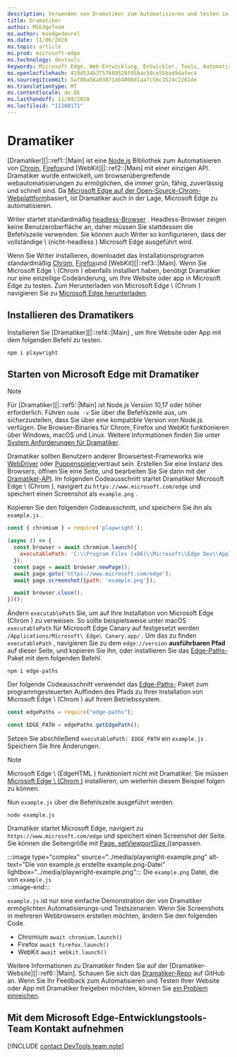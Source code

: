 ```yaml
---
description: Verwenden von Dramatiker zum Automatisieren und testen in Microsoft Edge
title: Dramatiker
author: MSEdgeTeam
ms.author: msedgedevrel
ms.date: 11/06/2020
ms.topic: article
ms.prod: microsoft-edge
ms.technology: devtools
keywords: Microsoft Edge, Web-Entwicklung, Entwickler, Tools, Automatisierung, Test, Dramatiker, Knoten, JavaScript, NPM
ms.openlocfilehash: 419d534b3757609528f05bac50ce55bad9dafec4
ms.sourcegitcommit: 5af0ba56a93871eb4890d1aa7c56c3524c2261de
ms.translationtype: MT
ms.contentlocale: de-DE
ms.lasthandoff: 11/09/2020
ms.locfileid: "11160171"
---
```

# Dramatiker  

[Dramatiker][|::ref1::|Main] ist eine [Node.js][NodejsMain] Bibliothek zum Automatisieren von [Chrom][ChromiumHome], [Firefox][FirefoxMain]und [WebKit][|::ref2::|Main] mit einer einzigen API.  Dramatiker wurde entwickelt, um browserübergreifende webautomatisierungen zu ermöglichen, die immer grün, fähig, zuverlässig und schnell sind.  Da [Microsoft Edge auf der Open-Source-Chrom-Webplattform][MicrosoftBlogsWindowsExperience20181206]basiert, ist Dramatiker auch in der Lage, Microsoft Edge zu automatisieren.  

Writer startet standardmäßig [headless-Browser][WikiHeadlessBrowser] .  Headless-Browser zeigen keine Benutzeroberfläche an, daher müssen Sie stattdessen die Befehlszeile verwenden.  Sie können auch Writer so konfigurieren, dass der vollständige \ (nicht-headless \) Microsoft Edge ausgeführt wird.  

Wenn Sie Writer installieren, downloadet das Installationsprogramm standardmäßig [Chrom][ChromiumHome], [Firefox][FirefoxMain]und [WebKit][|::ref3::|Main].  Wenn Sie Microsoft Edge \ (Chrom \) ebenfalls installiert haben, benötigt Dramatiker nur eine einzeilige Codeänderung, um Ihre Website oder app in Microsoft Edge zu testen.  Zum Herunterladen von Microsoft Edge \ (Chrom \) navigieren Sie zu [Microsoft Edge herunterladen][MicrosoftEdgeDownload].  

## Installieren des Dramatikers  

Installieren Sie [Dramatiker][|::ref4::|Main] , um Ihre Website oder App mit dem folgenden Befehl zu testen.  

```shell
npm i playwright
```  

## Starten von Microsoft Edge mit Dramatiker  

> [!NOTE]
> Für [Dramatiker][|::ref5::|Main] ist Node.js Version 10,17 oder höher erforderlich. Führen `node -v` Sie über die Befehlszeile aus, um sicherzustellen, dass Sie über eine kompatible Version von Node.js verfügen.  Die Browser-Binaries für Chrom, Firefox und WebKit funktionieren über Windows, macOS und Linux. Weitere Informationen finden Sie unter [System Anforderungen für Dramatiker][PlaywrightSystemRequirements].  

Dramatiker sollten Benutzern anderer Browsertest-Frameworks wie [WebDriver][WebDriverChromiumMain] oder [Puppenspieler][PuppeteerMain]vertraut sein.  Erstellen Sie eine Instanz des Browsers, öffnen Sie eine Seite, und bearbeiten Sie Sie dann mit der [Dramatiker-API][PlaywrightAPIReference].  Im folgenden Codeausschnitt startet Dramatiker Microsoft Edge \ (Chrom \), navigiert zu `https://www.microsoft.com/edge` und speichert einen Screenshot als `example.png` .  

Kopieren Sie den folgenden Codeausschnitt, und speichern Sie ihn als `example.js` .  

```javascript
const { chromium } = require('playwright');

(async () => {
  const browser = await chromium.launch({
    executablePath: 'C:\\Program Files (x86)\\Microsoft\\Edge Dev\\Application\\msedge.exe'
  });
  const page = await browser.newPage();
  await page.goto('https://www.microsoft.com/edge');
  await page.screenshot({path: 'example.png'});

  await browser.close();
})();
```  

Ändern `executablePath` Sie, um auf Ihre Installation von Microsoft Edge (Chrom \) zu verweisen.  So sollte beispielsweise unter macOS `executablePath` für Microsoft Edge Canary auf festgesetzt werden `/Applications/Microsoft\ Edge\ Canary.app/` .  Um das zu finden `executablePath` , navigieren Sie zu dem `edge://version` **ausführbaren Pfad** auf dieser Seite, und kopieren Sie ihn, oder installieren Sie das [Edge-Paths-][npmEdgePaths] Paket mit dem folgenden Befehl.  

```shell
npm i edge-paths
```  

Der folgende Codeausschnitt verwendet das [Edge-Paths-][npmEdgePaths] Paket zum programmgesteuerten Auffinden des Pfads zu Ihrer Installation von Microsoft Edge \ (Chrom \) auf Ihrem Betriebssystem.  

```javascript
const edgePaths = require("edge-paths");

const EDGE_PATH = edgePaths.getEdgePath();
```  

Setzen Sie abschließend `executablePath: EDGE_PATH` ein `example.js` .  Speichern Sie Ihre Änderungen.  

> [!NOTE]
> Microsoft Edge \ (EdgeHTML \) funktioniert nicht mit Dramatiker.  Sie müssen [Microsoft Edge \ (Chrom \)][MicrosoftEdgeDownload] installieren, um weiterhin diesem Beispiel folgen zu können.  

Nun `example.js` über die Befehlszeile ausgeführt werden.  

```shell
node example.js
```  

Dramatiker startet Microsoft Edge, navigiert zu `https://www.microsoft.com/edge` und speichert einen Screenshot der Seite.  Sie können die Seitengröße mit [Page. setViewportSize ()][PlaywrightAPIPageSetViewport]anpassen.  

:::image type="complex" source="../media/playwright-example.png" alt-text="Die von example.js erstellte example.png-Datei" lightbox="../media/playwright-example.png":::
    Die `example.png` Datei, die von `example.js`  
:::image-end:::  

`example.js` ist nur eine einfache Demonstration der von Dramatiker ermöglichten Automatisierungs-und Testszenarien.  Wenn Sie Screenshots in mehreren Webbrowsern erstellen möchten, ändern Sie den folgenden Code.  

*   Chromium  `await chromium.launch()`  
*   Firefox  `await firefox.launch()`  
*   WebKit  `await webkit.launch()`  

Weitere Informationen zu Dramatiker finden Sie auf der [Dramatiker-Website][|::ref6::|Main].  Schauen Sie sich das  [Dramatiker-Repo][PlaywrightRepo] auf GitHub an.  Wenn Sie Ihr Feedback zum Automatisieren und Testen Ihrer Website oder App mit Dramatiker freigeben möchten, können Sie [ein Problem einreichen][PlaywrightRepoNewIssue].  

## Mit dem Microsoft Edge-Entwicklungstools-Team Kontakt aufnehmen  

[!INCLUDE [contact DevTools team note](../devtools-guide-chromium/includes/contact-devtools-team-note.md)]  

<!-- links -->  

[WebdriverChromiumMain]: ../webdriver-chromium.md "WebDriver (Chrom) | Microsoft docs"  
[PuppeteerMain]: ../puppeteer.md "Puppenspieler | Microsoft docs"  

[MicrosoftBlogsWindowsExperience20181206]: https://blogs.windows.com/windowsexperience/2018/12/06/microsoft-edge-making-the-web-better-through-more-open-source-collaboration "Microsoft Edge: verbessern des Webs durch mehr Open-Source-Zusammenarbeit | Microsoft Experience-Blog"  

[MicrosoftEdgeDownload]: https://microsoft.com/edge "Herunterladen von Microsoft Edge"  

[ChromiumHome]: https://www.chromium.org/Home "Chrom | Die Chrom-Projekte"  

[FirefoxMain]: https://www.mozilla.org/firefox "Mozilla Firefox"

[NodejsMain]: https://nodejs.org "Node.js"  

[npmEdgePaths]: https://www.npmjs.com/package/edge-paths "Edge-Pfade | NPM"

[PlaywrightMain]: https://playwright.dev "Dramatiker"  
[PlaywrightAPIReference]: https://playwright.dev#?path=docs/api.md "Dramatiker-API-Referenz"  
[PlaywrightAPIPageSetViewport]: https://playwright.dev#?path=docs%2Fapi.md&q=pagesetviewportsizeviewportsize "Page. setViewportSize (ViewportSize) | Dramatiker-API-Referenz"    
[PlaywrightSystemRequirements]: https://playwright.dev#?path=docs/intro.md&q=system-requirements "System Anforderungen für Dramatiker"  

[PlaywrightRepo]: https://github.com/microsoft/playwright "Dramatiker | GitHub"  
[PlaywrightRepoNewIssue]: https://github.com/microsoft/playwright/issues/new/choose "Neues Problem in Dramatiker-Repo | GitHub"  

[WebKitMain]: https://webkit.org "WebKit"

[WikiHeadlessBrowser]: https://en.wikipedia.org/wiki/Headless_browser "Headless-Browser | Wikipedia"  
